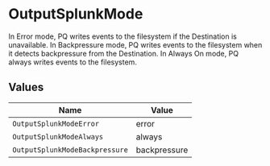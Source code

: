 # OutputSplunkMode

In Error mode, PQ writes events to the filesystem if the Destination is unavailable. In Backpressure mode, PQ writes events to the filesystem when it detects backpressure from the Destination. In Always On mode, PQ always writes events to the filesystem.


## Values

| Name                           | Value                          |
| ------------------------------ | ------------------------------ |
| `OutputSplunkModeError`        | error                          |
| `OutputSplunkModeAlways`       | always                         |
| `OutputSplunkModeBackpressure` | backpressure                   |